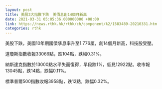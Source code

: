 ```yaml
---
layout: post
title: 美股3大指數下跌　美債息創14個月新高
date: 2021-03-31 05:05:36.000000000 +08:00
link: https://news.rthk.hk/rthk/ch/component/k2/1583489-20210331.htm
categories: rthk
---
```


美股下跌，美國10年期國債孳息率升至1.776厘，創14個月新高，科技股受壓。

道瓊斯指數收報33066點，跌104點，跌幅0.31%。

納斯達克指數於13000點水平失而復得，早段跌1%，低見12922點。收市報13045點，跌14點，跌幅0.11%。

標準普爾500指數收報3958點，跌12點，跌幅0.32%。
